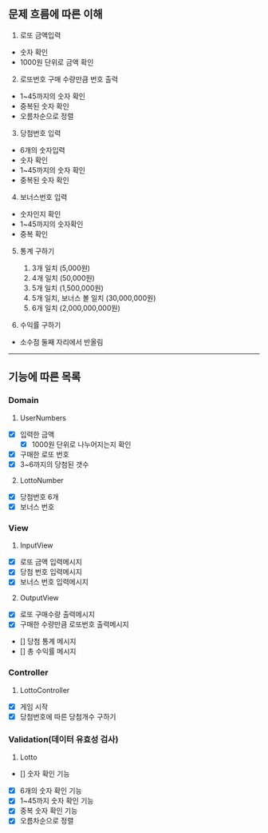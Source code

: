 ## 문제 흐름에 따른 이해

1. 로또 금액입력
  - 숫자 확인
  - 1000원 단위로 금액 확인

2. 로또번호 구매 수량만큼 번호 출력
  - 1~45까지의 숫자 확인
  - 중복된 숫자 확인
  - 오름차순으로 정렬

3. 당첨번호 입력
  - 6개의 숫자입력
  - 숫자 확인
  - 1~45까지의 숫자 확인
  - 중복된 숫자 확인

4. 보너스번호 입력
  - 숫자인지 확인
  - 1~45까지의 숫자확인
  - 중복 확인

5. 통계 구하기
   1) 3개 일치 (5,000원)
   2) 4개 일치 (50,000원)
   3) 5개 일치 (1,500,000원)
   4) 5개 일치, 보너스 볼 일치 (30,000,000원)
   5) 6개 일치 (2,000,000,000원)

6. 수익률 구하기
  - 소수점 둘째 자리에서 반올림

---

## 기능에 따른 목록

### Domain
1. UserNumbers
- [x] 입력한 금액
  - [x] 1000원 단위로 나누어지는지 확인
- [x] 구매한 로또 번호
- [x] 3~6까지의 당첨된 갯수

2. LottoNumber
- [x] 당첨번호 6개
- [x] 보너스 번호

### View
1. InputView
- [x] 로또 금액 입력메시지
- [x] 당첨 번호 입력메시지
- [x] 보너스 번호 입력메시지

2. OutputView
- [x] 로또 구매수량 출력메시지
- [x] 구매한 수량만큼 로또번호 출력메시지
- [] 당첨 통계 메시지
- [] 총 수익률 메시지

### Controller
1. LottoController
- [x] 게임 시작 
- [x] 당첨번호에 따른 당첨개수 구하기

### Validation(데이터 유효성 검사)
1. Lotto
- [] 숫자 확인 기능
- [x] 6개의 숫자 확인 기능
- [x] 1~45까지 숫자 확인 기능
- [x] 중복 숫자 확인 기능
- [x] 오름차순으로 정렬